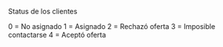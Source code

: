 Status de los clientes

0 = No asignado
1 = Asignado
2 = Rechazó oferta
3 = Imposible contactarse
4 = Aceptó oferta